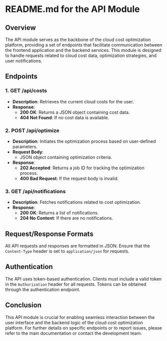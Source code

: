 # README.md for the API Module

## Overview

The API module serves as the backbone of the cloud cost optimization platform, providing a set of endpoints that facilitate communication between the frontend application and the backend services. This module is designed to handle requests related to cloud cost data, optimization strategies, and user notifications.

## Endpoints

### 1. **GET /api/costs**
   - **Description**: Retrieves the current cloud costs for the user.
   - **Response**:
     - **200 OK**: Returns a JSON object containing cost data.
     - **404 Not Found**: If no cost data is available.

### 2. **POST /api/optimize**
   - **Description**: Initiates the optimization process based on user-defined parameters.
   - **Request Body**:
     - JSON object containing optimization criteria.
   - **Response**:
     - **202 Accepted**: Returns a job ID for tracking the optimization process.
     - **400 Bad Request**: If the request body is invalid.

### 3. **GET /api/notifications**
   - **Description**: Fetches notifications related to cost optimization.
   - **Response**:
     - **200 OK**: Returns a list of notifications.
     - **204 No Content**: If there are no notifications.

## Request/Response Formats

All API requests and responses are formatted in JSON. Ensure that the `Content-Type` header is set to `application/json` for requests.

## Authentication

The API uses token-based authentication. Clients must include a valid token in the `Authorization` header for all requests. Tokens can be obtained through the authentication endpoint.

## Conclusion

This API module is crucial for enabling seamless interaction between the user interface and the backend logic of the cloud cost optimization platform. For further details on specific endpoints or to report issues, please refer to the main documentation or contact the development team.